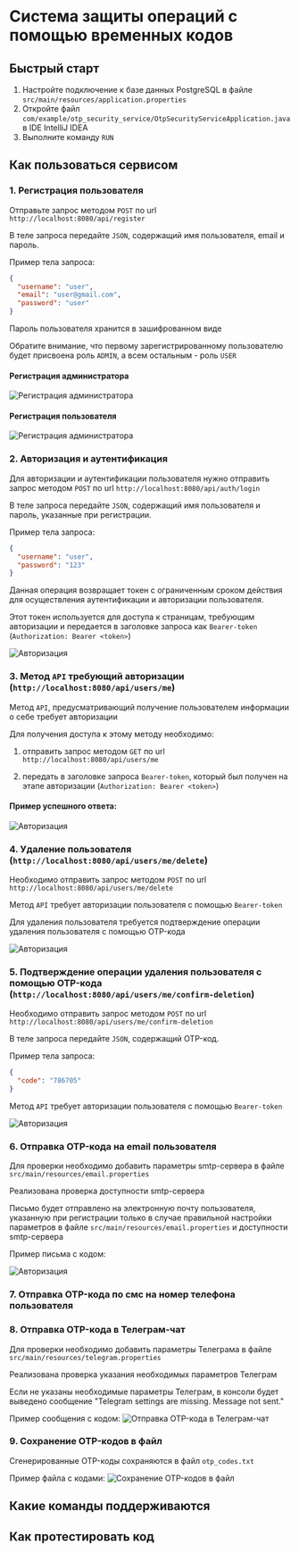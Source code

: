 # Система защиты операций с помощью временных кодов

## Быстрый старт

1. Настройте подключение к базе данных PostgreSQL в файле `src/main/resources/application.properties`
2. Откройте файл `com/example/otp_security_service/OtpSecurityServiceApplication.java` в IDE IntelliJ IDEA
3. Выполните команду `RUN`

## Как пользоваться сервисом

### 1. Регистрация пользователя

Отправьте запрос методом `POST` по url `http://localhost:8080/api/register`

В теле запроса передайте `JSON`, содержащий имя пользователя, email и пароль.

Пример тела запроса:

```json
{
  "username": "user",
  "email": "user@gmail.com",
  "password": "user"
}
```
Пароль пользователя хранится в зашифрованном виде

Обратите внимание, что первому зарегистрированному пользователю будет присвоена роль `ADMIN`, а всем остальным - роль `USER`

#### Регистрация администратора
![Регистрация администратора](img/register-admin.png)

#### Регистрация пользователя
![Регистрация администратора](img/register-user.png)

### 2. Авторизация и аутентификация

Для авторизации и аутентификации пользователя нужно отправить запрос методом `POST` по url `http://localhost:8080/api/auth/login`

В теле запроса передайте `JSON`, содержащий имя пользователя и пароль, указанные при регистрации.

Пример тела запроса:

```json
{
  "username": "user",
  "password": "123"
}
```

Данная операция возвращает токен с ограниченным сроком действия для осуществления аутентификации и авторизации пользователя.

Этот токен используется для доступа к страницам, требующим авторизации и передается в заголовке запроса как `Bearer-token` (`Authorization: Bearer <token>`)

![Авторизация](img/auth.png)

### 3. Метод `API` требующий авторизации (`http://localhost:8080/api/users/me`)

Метод `API`, предусматривающий получение пользователем информации о себе требует авторизации

Для получения доступа к этому методу необходимо:

1) отправить запрос методом `GET` по url `http://localhost:8080/api/users/me`

2) передать в заголовке запроса `Bearer-token`, который был получен на этапе авторизации (`Authorization: Bearer <token>`)

#### Пример успешного ответа:

![Авторизация](img/me-access-success.png)

### 4. Удаление пользователя (`http://localhost:8080/api/users/me/delete`)

Необходимо отправить запрос методом `POST` по url `http://localhost:8080/api/users/me/delete`

Метод `API` требует авторизации пользователя с помощью `Bearer-token`

Для удаления пользователя требуется подтверждение операции удаления пользователя с помощью OTP-кода

![Авторизация](img/me-delete.png)

### 5. Подтверждение операции удаления пользователя с помощью OTP-кода (`http://localhost:8080/api/users/me/confirm-deletion`)

Необходимо отправить запрос методом `POST` по url `http://localhost:8080/api/users/me/confirm-deletion`

В теле запроса передайте `JSON`, содержащий OTP-код.

Пример тела запроса:

```json
{
  "code": "786705"
}
```

Метод `API` требует авторизации пользователя с помощью `Bearer-token`

![Авторизация](img/me-confitm-deletion.png)

### 6. Отправка OTP-кода на email пользователя

Для проверки необходимо добавить параметры smtp-сервера в файле `src/main/resources/email.properties`

Реализована проверка доступности smtp-сервера

Письмо будет отправлено на электронную почту пользователя, указанную при регистрации только в случае правильной настройки параметров в файле `src/main/resources/email.properties` и доступности smtp-сервера

Пример письма с кодом:

![Авторизация](img/mail-send.png)

### 7. Отправка OTP-кода по смс на номер телефона пользователя

### 8. Отправка OTP-кода в Телеграм-чат

Для проверки необходимо добавить параметры Телеграма в файле `src/main/resources/telegram.properties`

Реализована проверка указания необходимых параметров Телеграм

Если не указаны необходимые параметры Телеграм, в консоли будет выведено сообщение "Telegram settings are missing. Message not sent."

Пример сообщения с кодом:
![Отправка OTP-кода в Телеграм-чат](img/telegram-send.png)

### 9. Сохранение OTP-кодов в файл

Сгенерированные OTP-коды сохраняются в файл `otp_codes.txt`

Пример файла с кодами:
![Сохранение OTP-кодов в файл](saving-codes-to-file.png)

## Какие команды поддерживаются

## Как протестировать код